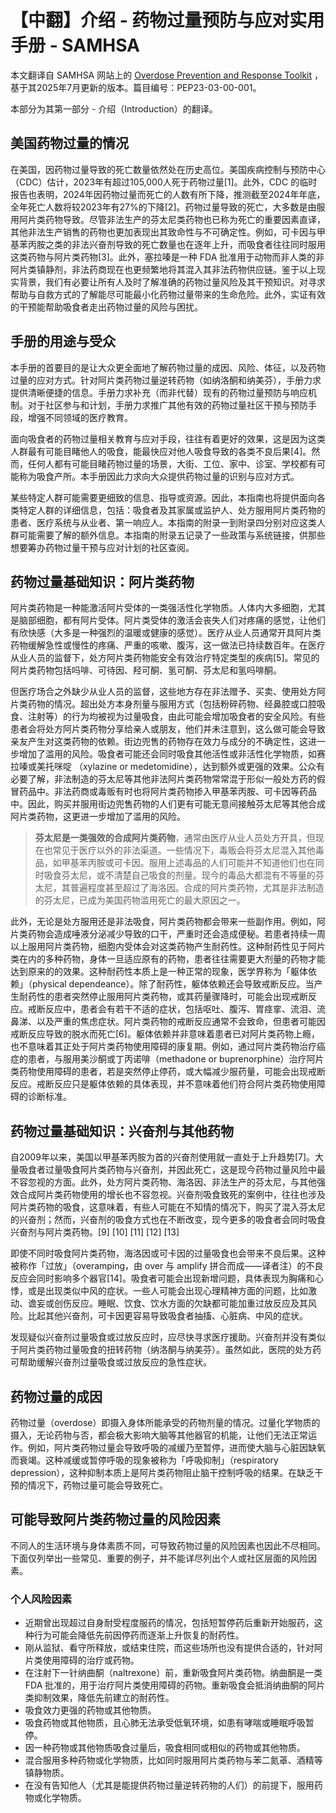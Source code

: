 # 【中翻】介绍 - 药物过量预防与应对实用手册 - SAMHSA

本文翻译自 SAMHSA 网站上的 [Overdose Prevention and Response Toolkit](https://library.samhsa.gov/sites/default/files/overdose-prevention-response-kit-pep23-03-00-001.pdf) ，基于其2025年7月更新的版本。篇目编号：PEP23-03-00-001。

本部分为其第一部分 - 介绍（Introduction）的翻译。

## 美国药物过量的情况

在美国，因药物过量导致的死亡数量依然处在历史高位。美国疾病控制与预防中心（CDC）估计，2023年有超过105,000人死于药物过量[1]。此外，CDC 的临时报告也表明，2024年因药物过量而死亡的人数有所下降，推测截至2024年年底，全年死亡人数将较2023年有27%的下降[2]。药物过量导致的死亡，大多数是由服用阿片类药物导致。尽管非法生产的芬太尼类药物也已称为死亡的重要因素直译，其他非法生产销售的药物也更加表现出其致命性与不可确定性。例如，可卡因与甲基苯丙胺之类的非法兴奋剂导致的死亡数量也在逐年上升，而吸食者往往同时服用这类药物与阿片类药物[3]。此外，塞拉嗪是一种 FDA 批准用于动物而非人类的非阿片类镇静剂，非法药商现在也更频繁地将其混入其非法药物供应链。鉴于以上现实背景，我们有必要让所有人及时了解准确的药物过量风险及其干预知识。对寻求帮助与自救方式的了解能尽可能最小化药物过量带来的生命危险。此外，实证有效的干预能帮助吸食者走出药物过量的风险与困扰。

## 手册的用途与受众

本手册的首要目的是让大众更全面地了解药物过量的成因、风险、体征，以及药物过量的应对方式。针对阿片类药物过量逆转药物（如纳洛酮和纳美芬），手册力求提供清晰便捷的信息。手册力求补充（而非代替）现有的药物过量预防与响应机制。对于社区参与和计划，手册力求推广其他有效的药物过量社区干预与预防手段，增强不同领域的医疗教育。

面向吸食者的药物过量相关教育与应对手段，往往有着更好的效果，这是因为这类人群最有可能目睹他人的吸食，能最快应对他人吸食导致的各类不良后果[4]。然而，任何人都有可能目睹药物过量的场景，大街、工位、家中、诊室、学校都有可能称为吸食产所。本手册因此力求向大众提供药物过量的识别与应对方式。

某些特定人群可能需要更细致的信息、指导或资源。因此，本指南也将提供面向各类特定人群的详细信息，包括：吸食者及其家属或监护人、处方服用阿片类药物的患者、医疗系统与从业者、第一响应人。本指南的附录一到附录四分别对应这类人群可能需要了解的额外信息。本指南的附录五记录了一些政策与系统链接，供那些想要筹办药物过量干预与应对计划的社区查阅。

## 药物过量基础知识：阿片类药物

阿片类药物是一种能激活阿片受体的一类强活性化学物质。人体内大多细胞，尤其是脑部细胞，都有阿片受体。阿片类受体的激活会丧失人们对疼痛的感觉，让他们有欣快感（大多是一种强烈的温暖或健康的感觉）。医疗从业人员通常开具阿片类药物缓解急性或慢性的疼痛、严重的咳嗽、腹泻，这一做法已持续数百年。在医疗从业人员的监督下，处方阿片类药物能安全有效治疗特定类型的疾病[5]。常见的阿片类药物包括吗啡、可待因、羟可酮、氢可酮、芬太尼和氢吗啡酮。

但医疗场合之外缺少从业人员的监督，这些地方存在非法赠予、买卖、使用处方阿片类药物的情况。超出处方本身剂量与服用方式（包括粉碎药物、经鼻腔或口腔吸食、注射等）的行为均被视为过量吸食，由此可能会增加吸食者的安全风险。有些患者会将处方阿片类药物分享给亲人或朋友，他们并未注意到，这么做可能会导致亲友产生对这类药物的依赖。街边兜售的药物存在效力与成分的不确定性，这进一步增加了滥用的风险。吸食者可能还会同时吸食其他活性或非活性化学物质，如赛拉嗪或美托咪啶 （xylazine or medetomidine），达到额外或更强的效果。公众有必要了解，非法制造的芬太尼等其他非法阿片类药物常常混于形似一般处方药的假冒药品中。非法药商或毒贩有时也将阿片类药物掺入甲基苯丙胺、可卡因等药品中。因此，购买并服用街边兜售药物的人们更有可能无意间接触芬太尼等其他合成阿片类药物，这更进一步增加了滥用的风险。

> **芬太尼是一类强效的合成阿片类药物**，通常由医疗从业人员处方开具，但现在也常见于医疗以外的非法渠道。一些情况下，毒贩会将芬太尼混入其他毒品，如甲基苯丙胺或可卡因。服用上述毒品的人们可能并不知道他们也在同时吸食芬太尼，或不清楚自己吸食的剂量。现今的毒品大都混有不等量的芬太尼，其普遍程度甚至超过了海洛因。合成的阿片类药物，尤其是非法制造的芬太尼，已成为美国药物滥用死亡的最大原因之一。

此外，无论是处方服用还是非法吸食，阿片类药物都会带来一些副作用。例如，阿片类药物会造成唾液分泌减少导致的口干，严重时还会造成便秘。若患者持续一周以上服用阿片类药物，细胞内受体会对这类药物产生耐药性。这种耐药性见于阿片类在内的多种药物，身体一旦适应原有的药物，患者往往需要更大剂量的药物才能达到原来的的效果。这种耐药性本质上是一种正常的现象，医学界称为「躯体依赖」（physical dependeance）。除了耐药性，躯体依赖还会导致戒断反应。当产生耐药性的患者突然停止服用阿片类药物，或其药量骤降时，可能会出现戒断反应。戒断反应中，患者会有若干不适的症状，包括呕吐、腹泻、胃痉挛、流泪、流鼻涕、以及严重的焦虑症状。阿片类药物的戒断反应通常不会致命，但患者可能因戒断反应导致的脱水而死亡[6]。躯体依赖并非意味着患者已对阿片类药物上瘾，也不意味着其正处于阿片类药物使用障碍的康复期。例如，通过阿片类药物治疗癌症的患者，与服用美沙酮或丁丙诺啡（methadone or buprenorphine）治疗阿片类药物使用障碍的患者，若是突然停止停药，或大幅减少服药量，可能会出现戒断反应。戒断反应只是躯体依赖的具体表现，并不意味着他们符合阿片类药物使用障碍的诊断标准。

## 药物过量基础知识：兴奋剂与其他药物

自2009年以来，美国以甲基苯丙胺为首的兴奋剂使用就一直处于上升趋势[7]。大量吸食者过量吸食阿片类药物与兴奋剂，并因此死亡，这是现今药物过量风险中最不容忽视的方面。此外，处方阿片类药物、海洛因、非法生产的芬太尼，与其他强效合成阿片类药物使用的增长也不容忽视。兴奋剂吸食致死的案例中，往往也涉及阿片类药物的吸食，这意味着，有些人可能在不知情的情况下，购买了混入芬太尼的兴奋剂；然而，兴奋剂的吸食方式也在不断改变，现今更多的吸食者会同时吸食兴奋剂与阿片类药物。[9] [10] [11] [12] [13]

即使不同时吸食阿片类药物，海洛因或可卡因的过量吸食也会带来不良后果。这种被称作「过放」（overamping，由 over 与 amplify 拼合而成——译者注）的不良反应会同时影响多个器官[14]。吸食者可能会出现新增问题，具体表现为胸痛和心悸，或是出现类似中风的症状。一些人可能会出现心理精神方面的问题，比如激动、谵妄或创伤反应。睡眠、饮食、饮水方面的欠缺都可能加重过放反应及其风险。比起其他兴奋剂，可卡因更容易导致吸食者抽搐、心脏病、中风的症状。

发现疑似兴奋剂过量吸食或过放反应时，应尽快寻求医疗援助。兴奋剂并没有类似于阿片类药物过量吸食的扭转药物（纳洛酮与纳美芬）。虽然如此，医院的处方药可帮助缓解兴奋剂过量吸食或过放反应的急性症状。

## 药物过量的成因

药物过量（overdose）即摄入身体所能承受的药物剂量的情况。过量化学物质的摄入，无论药物与否，都会极大影响大脑等其他器官的机能，让他们无法正常运作。例如，阿片类药物过量会导致呼吸的减缓乃至暂停，进而使大脑与心脏因缺氧而衰竭。这种减缓或暂停呼吸的现象被称为「呼吸抑制」（respiratory depression），这种抑制本质上是阿片类药物阻止脑干控制呼吸的结果。在缺乏干预的情况下，药物过量可能会导致死亡。

## 可能导致阿片类药物过量的风险因素

不同人的生活环境与身体素质不同，可导致药物过量的风险因素也因此不尽相同。下面仅列举出一些常见、重要的例子，并不能详尽列出个人或社区层面的风险因素。

### 个人风险因素

- 近期曾出现超过自身耐受程度服药的情况，包括短暂停药后重新开始服药，这种行为可能会降低先前因停药而逐渐上升恢复的耐药性。
- 刚从监狱、看守所释放，或结束住院，而这些场所也没有提供合适的，针对阿片类使用障碍的治疗或药物。
- 在注射下一针纳曲酮（naltrexone）前，重新吸食阿片类药物。纳曲酮是一类 FDA 批准的，用于治疗阿片类使用障碍的药物。重新吸食会抵消纳曲酮的阿片类抑制效果，降低先前建立的耐药性。
- 吸食效力更强的药物或其他物质。
- 吸食药物或其他物质，且心肺无法承受低氧环境，如患有哮喘或睡眠呼吸暂停。
- 因一种药物或其他物质吸食过量后，吸食相同或相似的药物或其他物质。
- 混合服用多种药物或化学物质，比如同时服用阿片类药物与苯二氮䓬、酒精等镇静物质。
- 在没有告知他人（尤其是能提供药物过量逆转药物的人们）的前提下，服用药物或化学物质。
